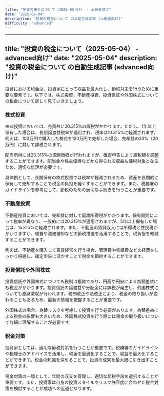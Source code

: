 ```yaml
---
title: "投資の税金について（2025-05-04） - 上級者向け"
date: "2025-05-04"
description: "投資の税金について の自動生成記事 (上級者向け)"
difficulty: "advanced"
---
```


---
title: "投資の税金について（2025-05-04） - advanced向け"
date: "2025-05-04"
description: "投資の税金について の自動生成記事 (advanced向け)"
---

投資における税金は、投資家にとって収益を最大化し、節税対策を行うために重要な要素です。以下では、株式投資、不動産投資、投資信託や外国株式についての税金について詳しく見ていきましょう。

### 株式投資
株式投資においては、売買益に20.315%の課税がかかります。ただし、1年以上保有した場合は、長期譲渡益税率が適用され、税率は10.315%に軽減されます。例えば、100万円で購入した株式を120万円で売却した場合、売却益の20%（20万円）に対して課税されます。

配当所得には20.315%の源泉徴収が行われますが、確定申告により課税額を調整することができます。配当金や株主優待などから得られる収益も課税対象となるため、適切な処理が必要です。

具体例として、長期保有の株式投資では税率が軽減されるため、資産を長期的に保有して売却することで税金の負担を軽くすることができます。また、税務署のガイドラインを参考にして、節税のための適切な手続きを行うことが重要です。

### 不動産投資
不動産投資においては、売却益に対して譲渡所得税がかかります。保有期間によって税率が異なり、一般的には20.315%が適用されますが、5年以上保有した場合は、15.315%に軽減されます。また、不動産の賃貸収入には所得税と住民税がかかりますが、経費や減価償却などの節税措置を活用することで、税負担を軽減することができます。

例えば、不動産を購入して賃貸経営を行う場合、管理費や修繕費などの経費をしっかり把握し、確定申告に活かすことで税金を節約することができます。

### 投資信託や外国株式
投資信託や外国株式についても税制は複雑であり、円高や円安による為替差益にも税金がかかります。投資信託の譲渡益や分配金には課税が発生し、外国株式についても源泉徴収が行われます。税制改正や法改正により、税金の取り扱いが変わることもあるため、最新の情報を把握することが重要です。

外国株式の場合、為替リスクを考慮して投資を行う必要があります。為替差益による税金の影響も大きいため、外国株式投資を行う際には税金の取り扱いについて詳細に理解することが必要です。

### 税金対策
投資家としては、適切な節税対策を行うことが重要です。税務署のガイドラインや税理士のアドバイスを活用し、税金を最適化することで、収益を最大化することができます。税金の知識を深めることで、投資の成果を最大限に引き出すことができます。

税金対策の一環として、年間の収支を管理し、適切な節税手段を選択することが重要です。また、投資家は自身の投資スタイルやリスク許容度に合わせた税金対策を検討することが成功への近道となります。
